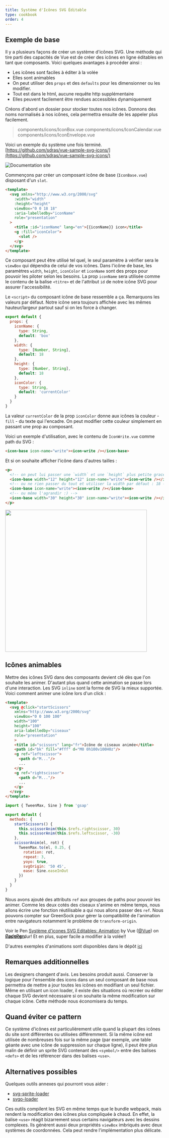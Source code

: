 ```yaml
---
title: Système d'Icônes SVG Éditable
type: cookbook
order: 4
---
```


## Exemple de base

<p>Il y a plusieurs façons de créer un système d'icônes SVG. Une méthode qui tire parti des capacités de Vue est de créer des icônes en ligne éditables en tant que composants. Voici quelques avantages à procéder ainsi :</p>

* Les icônes sont faciles à éditer à la volée
* Elles sont animables
* On peut utiliser des `props` et des `defaults` pour les dimensionner ou les modifier.
* Tout est dans le html, aucune requête http supplémentaire
* Elles peuvent facilement être rendues accessibles dynamiquement

Créons d'abord un dossier pour stocker toutes nos icônes. Donnons des noms normalisés à nos icônes, cela permettra ensuite de les appeler plus facilement.

> components/icons/IconBox.vue
> components/icons/IconCalendar.vue
> components/icons/IconEnvelope.vue

Voici un exemple du système une fois terminé. [https://github.com/sdras/vue-sample-svg-icons/](https://github.com/sdras/vue-sample-svg-icons/)

![Documentation site](https://s3-us-west-2.amazonaws.com/s.cdpn.io/28963/screendocs.jpg 'Docs demo')

Commençons par créer un composant icône de base (`IconBase.vue`) disposant d'un `slot`.

```html
<template>
  <svg xmlns="http://www.w3.org/2000/svg"
    :width="width"
    :height="height"
    viewBox="0 0 18 18"
    :aria-labelledby="iconName"
    role="presentation"
  >
    <title :id="iconName" lang="en">{{iconName}} icon</title>
    <g :fill="iconColor">
      <slot />
    </g>
  </svg>
</template>
```

Ce composant peut être utilisé tel quel, le seul paramètre à vérifier sera le `viewBox` qui dépendra de celui de vos icônes. Dans l'icône de base, les paramètres `width`, `height`, `iconColor` et `iconName` sont des props pour pouvoir les piloter selon les besoins. La prop `iconName` sera utilisée comme le contenu de la balise `<titre>` et de l'attribut `id` de notre icône SVG pour assurer l'accessibilité. 

Le `<script>` du composant icône de base ressemble a ça. Remarquons les valeurs par défaut. Notre icône sera toujours affichée avec les mêmes hauteur/largeur partout sauf si on les force à changer. 

```js
export default {
  props: {
    iconName: {
      type: String,
      default: 'box'
    },
    width: {
      type: [Number, String],
      default: 18
    },
    height: {
      type: [Number, String],
      default: 18
    },
    iconColor: {
      type: String,
      default: 'currentColor'
    }
  }
}
```

La valeur `currentColor` de la prop `iconColor` donne aux icônes la couleur - `fill` - du texte qui l'encadre. On peut modifier cette couleur simplement en passant une prop au composant.

Voici un exemple d'utilisation, avec le contenu de `IconWrite.vue` comme path du SVG :

```html
<icon-base icon-name="write"><icon-write /></icon-base>
```

Et si on souhaite afficher l'icône dans d'autres tailles :

```html
<p>
  <!-- on peut lui passer une `width` et une `height` plus petite grace aux props -->
  <icon-base width="12" height="12" icon-name="write"><icon-write /></icon-base>
  <!-- ou ne rien passer du tout et utiliser la width par défaut : 18 -->
  <icon-base icon-name="write"><icon-write /></icon-base>
  <!-- ou même l'agrandir :) -->
  <icon-base width="30" height="30" icon-name="write"><icon-write /></icon-base>
</p>
```

<img src="https://s3-us-west-2.amazonaws.com/s.cdpn.io/28963/Screen%20Shot%202018-01-01%20at%204.51.40%20PM.png" width="450" />

## Icônes animables

Mettre des icônes SVG dans des composants devient clé dès que l'on souhaite les animer. D'autant plus quand cette animation se passe lors d'une interaction. Les SVG `inline` sont la forme de SVG la mieux supportée. Voici comment animer une icône lors d'un click :

```html
<template>
  <svg @click="startScissors"
    xmlns="http://www.w3.org/2000/svg"
    viewBox="0 0 100 100"
    width="100"
    height="100"
    aria-labelledby="ciseaux"
    role="presentation"
    >
    <title id="scissors" lang="fr">Icône de ciseaux animée</title>
    <path id="bk" fill="#fff" d="M0 0h100v100H0z"/>
    <g ref="leftscissor">
      <path d="M..."/>
      ...
    </g>
    <g ref="rightscissor">
      <path d="M..."/>
      ...
    </g>
  </svg>
</template>
```

```js
import { TweenMax, Sine } from 'gsap'

export default {
  methods: {
    startScissors() {
      this.scissorAnim(this.$refs.rightscissor, 30)
      this.scissorAnim(this.$refs.leftscissor, -30)
    },
    scissorAnim(el, rot) {
      TweenMax.to(el, 0.25, {
        rotation: rot,
        repeat: 3,
        yoyo: true,
        svgOrigin: '50 45',
        ease: Sine.easeInOut
      })
    }
  }
}
```

Nous avons ajouté des attributs `ref` aux groupes de paths pour pouvoir les animer. Comme les deux cotés des ciseaux s'anime en même temps, nous allons écrire une fonction réutilisable a qui nous allons passer des `ref`. Nous pouvons compter sur GreenSock pour gérer la compatibilité de l'animation entre navigateurs notamment le problème de `transform-origin`.

<p data-height="300" data-theme-id="0" data-slug-hash="dJRpgY" data-default-tab="result" data-user="Vue" data-embed-version="2" data-pen-title="Système d'icônes SVG Éditables : Animation" class="codepen">Voir le Pen <a href="https://codepen.io/team/Vue/pen/dJRpgY/">Système d'icones SVG Editables: Animation</a> by Vue (<a href="https://codepen.io/Vue">@Vue</a>) on <a href="https://codepen.io">CodePen</a>.</p><script async src="https://production-assets.codepen.io/assets/embed/ei.js"></script>

<p style="margin-top:-30px">Pas trop dur! Et en plus, super facile a modifier à la volée!!</p>

D'autres exemples d'animations sont disponibles dans le dépôt [ici](https://github.com/sdras/vue-sample-svg-icons/)

## Remarques additionnelles

Les designers changent d'avis. Les besoins produit aussi. Conserver la logique pour l'ensemble des icons dans un seul composant de base nous permettra de mettre a jour toutes les icônes en modifiant un seul fichier. Même en utilisant un icon loader, il existe des situations où recréer ou éditer chaque SVG devient nécessaire si on souhaite la même modification sur chaque icône. Cette méthode nous économisera du temps.

## Quand éviter ce pattern

Ce système d'icônes est particulièrement utile quand la plupart des icônes du site sont différentes ou utilisées différemment. Si la même icône est utilisée de nombreuses fois sur la même page (par exemple, une table géante avec une icône de suppression sur chaque ligne), il peut être plus malin de définir un sprite SVG contenant des `<symbol/>` entre des balises `<defs>` et de les référencer dans des balises `<use>`.

## Alternatives possibles

Quelques outils annexes qui pourront vous aider :

* [svg-sprite-loader](https://github.com/kisenka/svg-sprite-loader)
* [svgo-loader](https://github.com/rpominov/svgo-loader)

Ces outils compilent les SVG en même temps que le bundle webpack, mais rendent la modification des icônes plus compliquée à chaud. En effet, la balise `<use>` réagit bizarrement sous certains navigateurs avec les dessins complexes. Ils génèrent aussi deux propriétés `viewBox` imbriqués avec deux systèmes de coordonnées. Cela peut rendre l'implémentation plus délicate.
